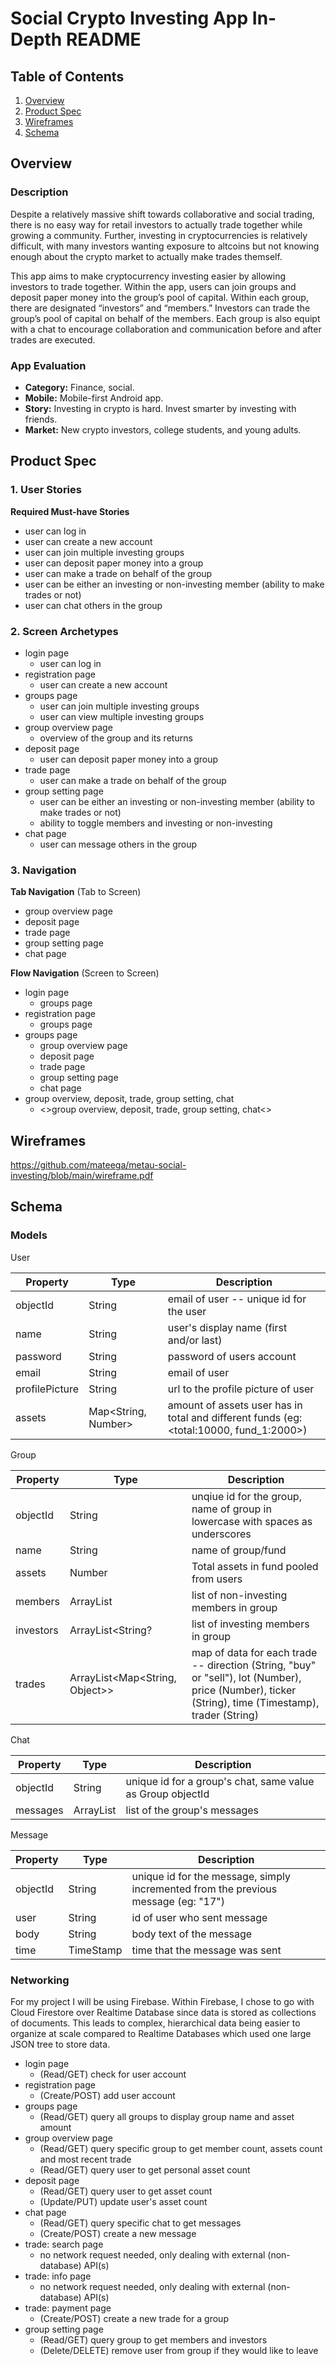 # Social Crypto Investing App In-Depth README


## Table of Contents
1. [Overview](#Overview)
1. [Product Spec](#Product-Spec)
1. [Wireframes](#Wireframes)
2. [Schema](#Schema)

## Overview
### Description
Despite a relatively massive shift towards collaborative and social trading, there is no easy way for retail investors to actually trade together while growing a community. Further, investing in cryptocurrencies is relatively difficult, with many investors wanting exposure to altcoins but not knowing enough about the crypto market to actually make trades themself.

This app aims to make cryptocurrency investing easier by allowing investors to trade together. Within the app, users can join groups and deposit paper money into the group’s pool of capital. Within each group, there are designated “investors” and “members.” Investors can trade the group’s pool of capital on behalf of the members. Each group is also equipt with a chat to encourage collaboration and communication before and after trades are executed. 

### App Evaluation
- **Category:** Finance, social.
- **Mobile:** Mobile-first Android app. 
- **Story:** Investing in crypto is hard. Invest smarter by investing with friends.
- **Market:** New crypto investors, college students, and young adults.

## Product Spec
### 1. User Stories 

**Required Must-have Stories**

* user can log in
* user can create a new account
* user can join multiple investing groups
* user can deposit paper money into a group
* user can make a trade on behalf of the group
* user can be either an investing or non-investing member (ability to make trades or not)
* user can chat others in the group

### 2. Screen Archetypes

* login page
    *  user can log in
*  registration page
    *   user can create a new account
*  groups page
    *  user can join multiple investing groups
    *  user can view multiple investing groups
*  group overview page
    *  overview of the group and its returns
*  deposit page
    *  user can deposit paper money into a group
*  trade page
    *  user can make a trade on behalf of the group
*  group setting page
    *  user can be either an investing or non-investing member (ability to make trades or not)
    *  ability to toggle members and investing or non-investing
*  chat page
    *  user can message others in the group

### 3. Navigation

**Tab Navigation** (Tab to Screen)

* group overview page
* deposit page
* trade page
* group setting page
* chat page

**Flow Navigation** (Screen to Screen)

* login page
    * groups page
* registration page
    * groups page
* groups page
    * group overview page
    * deposit page
    * trade page
    * group setting page
    * chat page
* group overview, deposit, trade, group setting, chat
    * <>group overview, deposit, trade, group setting, chat<>

## Wireframes

https://github.com/mateega/metau-social-investing/blob/main/wireframe.pdf

## Schema 

### Models
User

| Property | Type | Description |
| -------- | -------- | -------- |
| objectId     | String     | email of user -- unique id for the user     |
| name     | String     | user's display name (first and/or last)     |
| password     | String     | password of users account     |
| email     | String     | email of user     |
| profilePicture     | String     | url to the profile picture of user     |
| assets     | Map<String, Number>     | amount of assets user has in total and different funds (eg: <total:10000, fund_1:2000>)


Group

| Property | Type | Description |
| -------- | -------- | -------- |
| objectId     | String     | unqiue id for the group, name of group in lowercase with spaces as underscores     |
| name     | String     | name of group/fund     |
| assets     | Number     | Total assets in fund pooled from users    |
| members     | ArrayList<String>     | list of non-investing members in group     |
| investors     | ArrayList<String?     | list of investing members in group     |
| trades     | ArrayList<Map<String, Object>>     | map of data for each trade -- direction (String, "buy" or "sell"), lot (Number), price (Number), ticker (String), time (Timestamp), trader (String)   |


Chat

| Property | Type | Description |
| -------- | -------- | -------- |
| objectId     | String     | unique id for a group's chat, same value as Group objectId     |
| messages     | ArrayList<Message>     | list of the group's messages     |


Message

| Property | Type | Description |
| -------- | -------- | -------- |
| objectId     | String     | unique id for the message, simply incremented from the previous message (eg: "17")     |
| user     | String     | id of user who sent message     |
| body     | String     | body text of the message     |
| time | TimeStamp | time that the message was sent |


### Networking
For my project I will be using Firebase. Within Firebase, I chose to go with Cloud Firestore over Realtime Database since data is stored as collections of documents. This leads to complex, hierarchical data being easier to organize at scale compared to Realtime Databases which used one large JSON tree to store data. 


* login page
    *  (Read/GET) check for user account
*  registration page
    *   (Create/POST) add user account
*  groups page
    *  (Read/GET) query all groups to display group name and asset amount
*  group overview page
    *  (Read/GET) query specific group to get member count, assets count and most recent trade
    *  (Read/GET) query user to get personal asset count
*  deposit page
    *  (Read/GET) query user to get asset count
    *  (Update/PUT) update user's asset count
*  chat page
    *  (Read/GET) query specific chat to get messages
    *  (Create/POST) create a new message
*  trade: search page
    *  no network request needed, only dealing with external (non-database) API(s)
*  trade: info page
    * no network request needed, only dealing with external (non-database) API(s)
*  trade: payment page
    *  (Create/POST) create a new trade for a group
*  group setting page
    *  (Read/GET) query group to get members and investors
    *  (Delete/DELETE) remove user from group if they would like to leave
